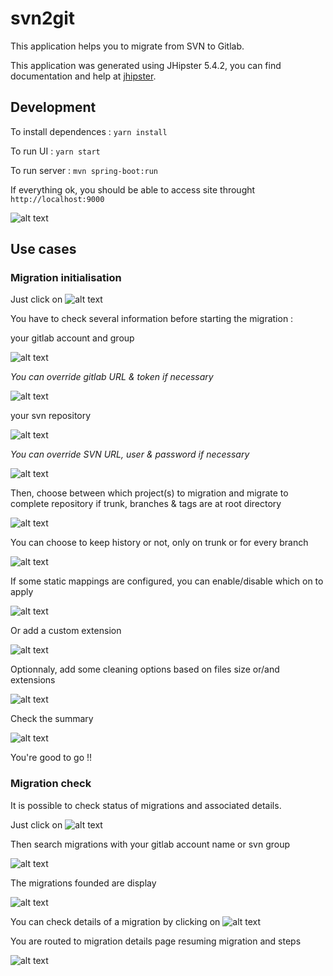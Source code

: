 # svn2git
This application helps you to migrate from SVN to Gitlab.

This application was generated using JHipster 5.4.2, you can find documentation and help at [jhipster](https://www.jhipster.tech/documentation-archive/v5.4.2).

## Development

To install dependences : `yarn install`

To run UI : `yarn start`

To run server : `mvn spring-boot:run`

If everything ok, you should be able to access site throught `http://localhost:9000`

![alt text](https://raw.githubusercontent.com/yodamad/svn2git/master/github/home.png)

## Use cases
### Migration initialisation

Just click on ![alt text](https://raw.githubusercontent.com/yodamad/svn2git/master/github/start_migration.png)

You have to check several information before starting the migration :

your gitlab account and group
 
![alt text](https://raw.githubusercontent.com/yodamad/svn2git/master/github/check_gitlab.png)

*You can override gitlab URL & token if necessary*

![alt text](https://raw.githubusercontent.com/yodamad/svn2git/master/github/override_gitlab.png)

your svn repository
 
![alt text](https://raw.githubusercontent.com/yodamad/svn2git/master/github/check_svn.png)

*You can override SVN URL, user & password if necessary*

![alt text](https://raw.githubusercontent.com/yodamad/svn2git/master/github/override_svn.png)

Then, choose between which project(s) to migration and migrate to complete repository if trunk, branches & tags are at root directory
 
![alt text](https://raw.githubusercontent.com/yodamad/svn2git/master/github/choose_svn.png)

You can choose to keep history or not, only on trunk or for every branch

![alt text](https://raw.githubusercontent.com/yodamad/svn2git/master/github/history_options.png)

If some static mappings are configured, you can enable/disable which on to apply

![alt text](https://raw.githubusercontent.com/yodamad/svn2git/master/github/mappings.png)

Or add a custom extension

![alt text](https://raw.githubusercontent.com/yodamad/svn2git/master/github/custom_extension.png)

Optionnaly, add some cleaning options based on files size or/and extensions

![alt text](https://raw.githubusercontent.com/yodamad/svn2git/master/github/cleaning_options.png)

Check the summary
 
![alt text](https://raw.githubusercontent.com/yodamad/svn2git/master/github/summary.png)

You're good to go !!

### Migration check

It is possible to check status of migrations and associated details.

Just click on ![alt text](https://raw.githubusercontent.com/yodamad/svn2git/master/github/check_migration.png)

Then search migrations with your gitlab account name or svn group
 
![alt text](https://raw.githubusercontent.com/yodamad/svn2git/master/github/search_migration.png)

The migrations founded are display
 
![alt text](https://raw.githubusercontent.com/yodamad/svn2git/master/github/migrations_list.png)

You can check details of a migration by clicking on ![alt text](https://raw.githubusercontent.com/yodamad/svn2git/master/github/view.png)

You are routed to migration details page resuming migration and steps

![alt text](https://raw.githubusercontent.com/yodamad/svn2git/master/github/details.png)

